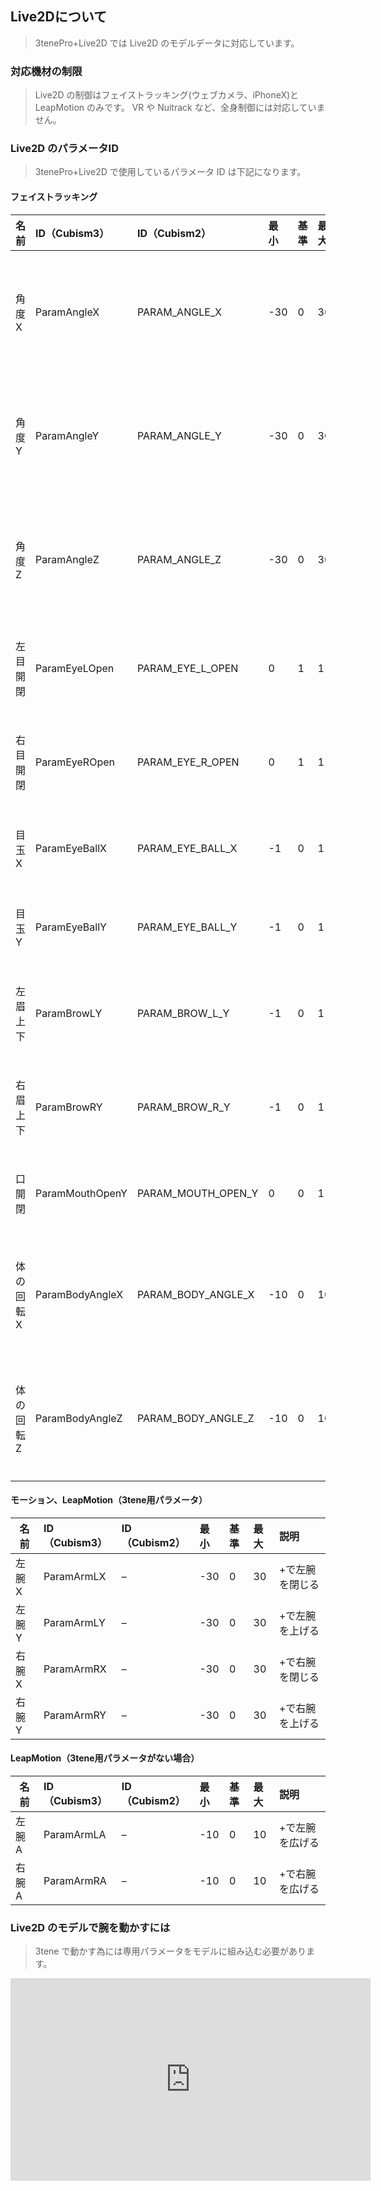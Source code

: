 ## Live2Dについて

>3tenePro+Live2D では Live2D のモデルデータに対応しています。

### 対応機材の制限

>Live2D の制御はフェイストラッキング(ウェブカメラ、iPhoneX)と LeapMotion のみです。
>VR や Nuitrack など、全身制御には対応していません。


### Live2D のパラメータID

>3tenePro+Live2D で使用しているパラメータ ID は下記になります。

#### フェイストラッキング

|名前|ID（Cubism3）|ID（Cubism2）|最小|基準|最大|説明|
|---|:---|:---|:---|:---|:---|:---|
|角度X|ParamAngleX|PARAM_ANGLE_X|-30|0|30|+で画面の右を向く|
|角度Y|ParamAngleY|PARAM_ANGLE_Y|-30|0|30|+で画面の上を向く|
|角度Z|ParamAngleZ|PARAM_ANGLE_Z|-30|0|30|+で画面の右を向く|
|左目 開閉|ParamEyeLOpen|PARAM_EYE_L_OPEN|0|1|1|+で目を開ける|
|右目 開閉|ParamEyeROpen|PARAM_EYE_R_OPEN|0|1|1|+で目を開ける|
|目玉 X|ParamEyeBallX|PARAM_EYE_BALL_X|-1|0|1|+で右を見る|
|目玉 Y|ParamEyeBallY|PARAM_EYE_BALL_Y|-1|0|1|+で上を見る|
|左眉 上下|ParamBrowLY|PARAM_BROW_L_Y|-1|0|1|+で眉を上げる|
|右眉 上下|ParamBrowRY|PARAM_BROW_R_Y|-1|0|1|+で眉を上げる|
|口 開閉|ParamMouthOpenY|PARAM_MOUTH_OPEN_Y|0|0|1|+で口を開く|
|体の回転 X|ParamBodyAngleX|PARAM_BODY_ANGLE_X|-10|0|10|+で画面の右を向く|
|体の回転 Z|ParamBodyAngleZ|PARAM_BODY_ANGLE_Z|-10|0|10|+で画面の右に傾く|

#### モーション、LeapMotion（3tene用パラメータ）

|名前|ID（Cubism3）|ID（Cubism2）|最小|基準|最大|説明|
|---|:---|:---|:---|:---|:---|:---|
左腕 X|ParamArmLX|–|-30|0|30|+で左腕を閉じる|
左腕 Y|ParamArmLY|–|-30|0|30|+で左腕を上げる|
右腕 X|ParamArmRX|–|-30|0|30|+で右腕を閉じる|
右腕 Y|ParamArmRY|–|-30|0|30|+で右腕を上げる|


#### LeapMotion（3tene用パラメータがない場合）

|名前|ID（Cubism3）|ID（Cubism2）|最小|基準|最大|説明|
|---|:---|:---|:---|:---|:---|:---|
|左腕 A|ParamArmLA|–|-10|0|10|+で左腕を広げる|
|右腕 A|ParamArmRA|–|-10|0|10|+で右腕を広げる|


### Live2D のモデルで腕を動かすには

>3tene で動かす為には専用パラメータをモデルに組み込む必要があります。

<iframe src="https://www.youtube.com/embed/mBKb4ThyR44" frameborder="0" allow="autoplay; encrypted-media" allowfullscreen="allowfullscreen" width="576" height="324" />

>動画内誤字について
>誤　ループパラメータ
>正　ループ用パラメータ

>また、3tenePro+Live2Dに同梱されている「みとね」のLive2Dモデルは
>こちらの手順で作成したものになりますので、参考にしてみてください。

>ループ用パラメータを使用し、腕を回転させるイメージで作成しています。
>それぞれの方向にそれぞれのイラストを用意し、キーフレームを打つことで表示が切り替わる様に作成しています。

>前腕から手まで6つのイラストを作成します。
>ループ用パラメータを設定するために「右腕X」と「右腕Y」を作成。

>それぞれの腕の表示を切り替えるためにキーを下記のようにそれぞれを設定。
>右腕1
>パラメータ右腕Yに-30から-15、右腕Xに-30から0
>右腕2
>パラメータ右腕Yに-14から+14、右腕Xに-30から0
>右腕3
>パラメータ右腕Yに+15から+30、右腕Xに-30から0
>右腕4
>パラメータ右腕Yに+15から+30、右腕Xに+1から+30
>右腕5
>パラメータ右腕Yに-14から+14、右腕Xに+1から+30
>右腕6
>パラメータ右腕Yに-30から-15、右腕Xに+1から+30

>腕の切り替え部分で腕が表示されない、2本表示されるという現象が起こるので、不透明度の設定を行います。

>例：右腕1と右腕2
>右腕1
>右腕Yの表示範囲は-30から-15。-14へキーを打ち、不透明度を0。
>右腕２
>右腕2の表示範囲は-14から+14。-15と+15に不透明度0。

>例：右腕2と右腕5
>右腕2の右腕Y-14、右腕X+1.0の地点キーを打つ。
>+14の地点にも自動でキーが打たれるので、追加された位置のY-14、+14、X+1の地点に不透明度を0。
>右腕5にも同様の設定を行う。

>不透明度を設定していないキーが幾つか打たれているのでそれぞれ設定する。
>例：右腕１
>右腕Y-15、右腕X0は不透明度100
>右腕Y-14、右腕X0は不透明度0
>右腕Y-14、右腕X1も不透明度0
>右腕Y-15、右腕X1も不透明度0

>この設定を他の腕全てに設定する。

>右腕の回転
>ループ用パラメータの四隅にキーを設定。

>パラメータとIDの設定
>現在0に設定されてる腕は、腕2なので、デフォルト設定値に戻すと、腕2が表示されます。
>今回は右腕1をデフォルトの腕としたいと思いますので、パラメータの設定から基準値を-30へ変更しています。
>それぞれのパラメータは下記の通りです。
>右腕X：ParamArmRX
>右腕Y：ParamArmRY
>左腕X：ParamArmLX
>左腕Y：ParamArmLY

>書き出して3tenePro+Live2Dから読み込む。


